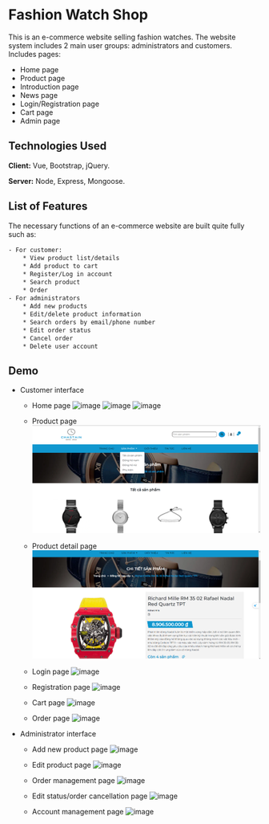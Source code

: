
# Fashion Watch Shop
This is an e-commerce website selling fashion watches. The website system includes 2 main user groups: administrators and customers. Includes pages:
 - Home page
 - Product page
 - Introduction page
 - News page
 - Login/Registration page
 - Cart page
 - Admin page
 


## Technologies Used

**Client:** Vue, Bootstrap, jQuery.

**Server:** Node, Express, Mongoose.


## List of Features

The necessary functions of an e-commerce website are built quite fully such as:

    - For customer:
        * View product list/details
        * Add product to cart
        * Register/Log in account
        * Search product
        * Order
    - For administrators
        * Add new products
        * Edit/delete product information
        * Search orders by email/phone number
        * Edit order status
        * Cancel order
        * Delete user account



## Demo
- Customer interface
    * Home page
![image](https://github.com/B1910015LeNhutTruong/project_fashion_watch/assets/84178256/a24c6c7b-e9d5-4d2b-b069-325efb4db85d)
![image](https://github.com/B1910015LeNhutTruong/project_fashion_watch/assets/84178256/ed36072a-d848-4fc0-9dd6-0e1ff5b6438f)
![image](https://github.com/B1910015LeNhutTruong/project_fashion_watch/assets/84178256/b7c84a1e-0939-40a3-b0b7-23232f67f1de)

    * Product page
![alt text](image.png)  

    * Product detail page
![alt text](image-1.png)

    * Login page
![image](https://github.com/B1910015LeNhutTruong/project_fashion_watch/assets/84178256/16229f26-c206-4808-9256-d3d35afe9d96)

    * Registration page
![image](https://github.com/B1910015LeNhutTruong/project_fashion_watch/assets/84178256/e166087b-95d5-47ca-8241-3dde0fe65d18)

    * Cart page
![image](https://github.com/B1910015LeNhutTruong/project_fashion_watch/assets/84178256/1bc5edec-62de-4857-a4c3-cb5d123056e1)

    * Order page
![image](https://github.com/B1910015LeNhutTruong/project_fashion_watch/assets/84178256/2125a9b9-ee5c-4104-b8ba-78178e1fae79)

- Administrator interface
    * Add new product page
![image](https://github.com/B1910015LeNhutTruong/project_fashion_watch/assets/84178256/e8c5144e-bf14-45c4-aa05-16bf5a21df0d)

    * Edit product page
![image](https://github.com/B1910015LeNhutTruong/project_fashion_watch/assets/84178256/a29e8a1a-53bd-49f9-b162-42fdac585869)

    * Order management page
![image](https://github.com/B1910015LeNhutTruong/project_fashion_watch/assets/84178256/705348fb-4357-4f48-8c95-b5893a04c875)

    * Edit status/order cancellation page
![image](https://github.com/B1910015LeNhutTruong/project_fashion_watch/assets/84178256/d1ad9152-88dc-4a02-81bd-f6946988211e)

    * Account management page
![image](https://github.com/B1910015LeNhutTruong/project_fashion_watch/assets/84178256/f6b2623f-26be-4acc-9230-fbbc80b2e576)







